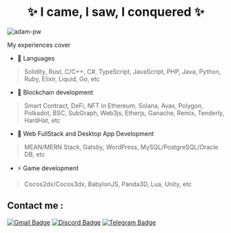 <!--suppress HtmlDeprecatedAttribute -->

<h1 align="center">✨ I came, I saw, I conquered ✨</h1>

<p align="left"><img src="https://komarev.com/ghpvc/?username=millicare&label=Profile%20views&color=0e75b6&style=flat"
    alt="adam-pw" /></p>
My experiences cover

- 🌱 Languages
> Solidity, Rust, C/C++, C#, TypeScript, JavaScript, PHP, Java, Python, Ruby, Elixir, Liquid, Go, etc

- 🥅 Blockchain development
> Smart Contract, DeFi, NFT in Ethereum, Solana, Avax, Polygon, Polkadot, BSC, SubGraph, Web3js, Etherjs, Ganache, Remix, Tenderly, HardHat, etc

- 🤝 Web FullStack and Desktop App Development
> MEAN/MERN Stack, Gatsby, WordPress, MySQL/PostgreSQL/Oracle DB, etc

- ⚡ Game development
> Cocos2dx/Cocos3dx, BabylonJS, Panda3D, Lua, Unity, etc

## Contact me : 
[![Gmail Badge](https://img.shields.io/badge/-lacosby.milli@gmail.com-blue?style=flat-roundedrectangle&logo=Gmail&logoColor=white&link=mailto:lacosby.milli@gmail.com)](lacosby.milli@gmail.com)
[![Discord Badge](https://img.shields.io/badge/-markeddolphin-blue?style=flat-roundedrectangle&logo=discord&logoColor=white&link=https://discordapp.com/users/956951762277900298)](https://discordapp.com/users/956951762277900298)
[![Telegram Badge](https://img.shields.io/badge/-markeddolphin-blue?style=flat-roundedrectangle&logo=discord&logoColor=white&link=https://t.me/markeddolphin)](https://t.me/markeddolphin)
